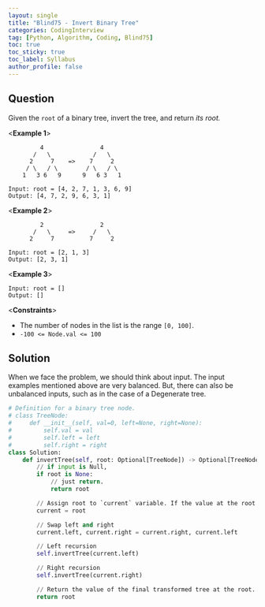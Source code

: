 ```yaml
---
layout: single
title: "Blind75 - Invert Binary Tree"
categories: CodingInterview
tag: [Python, Algorithm, Coding, Blind75]
toc: true
toc_sticky: true
toc_label: Syllabus
author_profile: false
---
```


## Question

Given the `root` of a binary tree, invert the tree, and return _its root._

<**Example 1**>

```
         4                4
       /   \            /   \
      2     7    =>    7     2
     / \   / \        / \   / \
    1   3 6   9      9   6 3   1

Input: root = [4, 2, 7, 1, 3, 6, 9]
Output: [4, 7, 2, 9, 6, 3, 1]
```

<**Example 2**>

```
         2                2
       /   \     =>     /   \
      2     7          7     2

Input: root = [2, 1, 3]
Output: [2, 3, 1]
```

<**Example 3**>

```
Input: root = []
Output: []
```

<**Constraints**>

- The number of nodes in the list is the range `[0, 100]`.
- `-100 <= Node.val <= 100`

## Solution

When we face the problem, we should think about input.
The input examples mentioned above are very balanced.
But, there can also be unbalanced inputs, such as in the case of a Degenerate tree.

```python
# Definition for a binary tree node.
# class TreeNode:
#     def __init__(self, val=0, left=None, right=None):
#         self.val = val
#         self.left = left
#         self.right = right
class Solution:
    def invertTree(self, root: Optional[TreeNode]) -> Optional[TreeNode]:
        // if input is Null,
        if root is None:
            // just return.
            return root

        // Assign root to `current` variable. If the value at the root is used, there is a risk of losing data in the middle of the computation.
        current = root

        // Swap left and right
        current.left, current.right = current.right, current.left

        // Left recursion
        self.invertTree(current.left)

        // Right recursion
        self.invertTree(current.right)

        // Return the value of the final transformed tree at the root.
        return root
```
